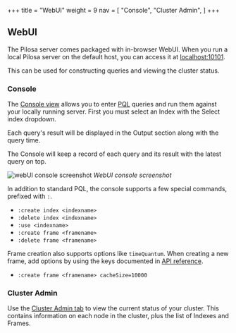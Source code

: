 +++
title = "WebUI"
weight = 9
nav = [
    "Console",
    "Cluster Admin",
]
+++

## WebUI

The Pilosa server comes packaged with in-browser WebUI. When you run a local Pilosa server on the default host, you can access it at [localhost:10101](http://localhost:10101).

This can be used for constructing queries and viewing the cluster status.

### Console

The [Console view](http://localhost:10101/#console) allows you to enter [PQL](../query-language/) queries and run them against your locally running server. First you must select an Index with the Select index dropdown.

Each query's result will be displayed in the Output section along with the query time. 

The Console will keep a record of each query and its result with the latest query on top.

![webUI console screenshot](/img/docs/webui-console.png)
*WebUI console screenshot*

In addition to standard PQL, the console supports a few special commands, prefixed with `:`.

- `:create index <indexname>`
- `:delete index <indexname>`
- `:use <indexname>`
- `:create frame <framename>`
- `:delete frame <framename>`

Frame creation also supports options like `timeQuantum`. When creating a new frame, add options by using the keys documented in [API reference](../api-reference/#create-frame).

- `:create frame <framename> cacheSize=10000`


### Cluster Admin

Use the [Cluster Admin tab](http://localhost:10101/#admin) to view the current status of your cluster. This contains information on each node in the cluster, plus the list of Indexes and Frames.
